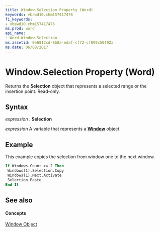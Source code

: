 ```yaml
---
title: Window.Selection Property (Word)
keywords: vbawd10.chm157417476
f1_keywords:
- vbawd10.chm157417476
ms.prod: word
api_name:
- Word.Window.Selection
ms.assetid: 0e6812cd-8b8a-edaf-cf72-cf899c50f92a
ms.date: 06/08/2017
---
```



# Window.Selection Property (Word)

Returns the **Selection** object that represents a selected range or the insertion point. Read-only.


## Syntax

 _expression_ . **Selection**

 _expression_ A variable that represents a **[Window](window-object-word.md)** object.


## Example

This example copies the selection from window one to the next window.


```vb
If Windows.Count >= 2 Then 
 Windows(1).Selection.Copy 
 Windows(1).Next.Activate 
 Selection.Paste 
End If
```


## See also


#### Concepts


[Window Object](window-object-word.md)

